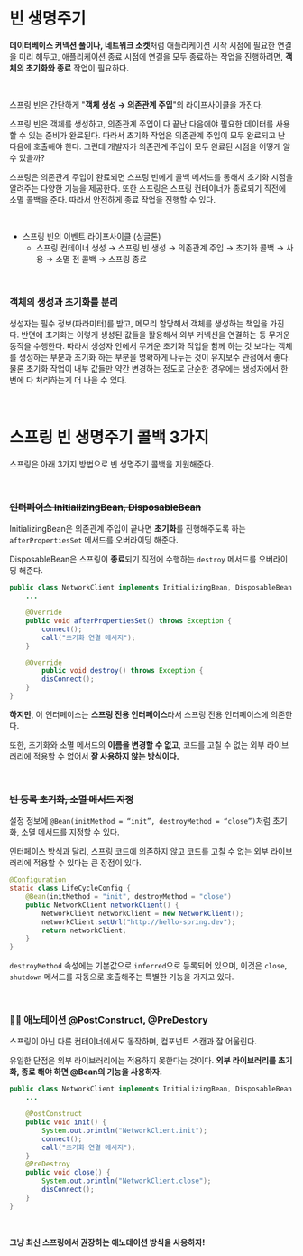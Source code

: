 # 빈 생명주기

**데이터베이스 커넥션 풀이나, 네트워크 소켓**처럼 애플리케이션 시작 시점에 필요한 연결을 미리 해두고, 애플리케이션 종료 시점에 연결을 모두 종료하는 작업을 진행하려면, **객체의 초기화와 종료** 작업이 필요하다.

&nbsp;

스프링 빈은 간단하게 "**객체 생성 → 의존관계 주입**"의 라이프사이클을 가진다.

스프링 빈은 객체를 생성하고, 의존관계 주입이 다 끝난 다음에야 필요한 데이터를 사용할 수 있는 준비가 완료된다. 따라서 초기화 작업은 의존관계 주입이 모두 완료되고 난 다음에 호출해야 한다. 그런데 개발자가 의존관계 주입이 모두 완료된 시점을 어떻게 알 수 있을까?

스프링은 의존관계 주입이 완료되면 스프링 빈에게 콜백 메서드를 통해서 초기화 시점을 알려주는 다양한 기능을 제공한다. 또한 스프링은 스프링 컨테이너가 종료되기 직전에 소멸 콜백을 준다. 따라서 안전하게 종료 작업을 진행할 수 있다.

&nbsp;

- 스프링 빈의 이벤트 라이프사이클 (싱글톤)
    - 스프링 컨테이너 생성 → 스프링 빈 생성 → 의존관계 주입 → 초기화 콜백 → 사용 → 소멸 전 콜백 → 스프링 종료

&nbsp;

### 객체의 생성과 초기화를 분리

생성자는 필수 정보(파라미터)를 받고, 메모리 할당해서 객체를 생성하는 책임을 가진다. 반면에 초기화는 이렇게 생성된 값들을 활용해서 외부 커넥션을 연결하는 등 무거운 동작을 수행한다. 따라서 생성자 안에서 무거운 초기화 작업을 함께 하는 것 보다는 객체를 생성하는 부분과 초기화 하는 부분을 명확하게 나누는 것이 유지보수 관점에서 좋다. 물론 초기화 작업이 내부 값들만 약간 변경하는 정도로 단순한 경우에는 생성자에서 한번에 다 처리하는게 더 나을 수 있다.

&nbsp;

# 스프링 빈 생명주기 콜백 3가지

스프링은 아래 3가지 방법으로 빈 생명주기 콜백을 지원해준다.

&nbsp;

### ~~인터페이스 InitializingBean, DisposableBean~~

InitializingBean은 의존관계 주입이 끝나면 **초기화**를 진행해주도록 하는 `afterPropertiesSet` 메서드를 오버라이딩 해준다.

DisposableBean은 스프링이 **종료**되기 직전에 수행하는 `destroy` 메서드를 오버라이딩 해준다.

```java
public class NetworkClient implements InitializingBean, DisposableBean {
	...

	@Override
	public void afterPropertiesSet() throws Exception {
		connect();
		call("초기화 연결 메시지");
	}

	@Override
		public void destroy() throws Exception {
		disConnect();
	}
}
```

**하지만**, 이 인터페이스는 **스프링 전용 인터페이스**라서 스프링 전용 인터페이스에 의존한다.

또한, 초기화와 소멸 메서드의 **이름을 변경할 수 없고**, 코드를 고칠 수 없는 외부 라이브러리에 적용할 수 없어서 **잘 사용하지 않는 방식이다.**

&nbsp;

### ~~빈 등록 초기화, 소멸 메서드 지정~~

설정 정보에 `@Bean(initMethod = “init”, destroyMethod = “close”)`처럼 초기화, 소멸 메서드를 지정할 수 있다.

인터페이스 방식과 달리, 스프링 코드에 의존하지 않고 코드를 고칠 수 없는 외부 라이브러리에 적용할 수 있다는 큰 장점이 있다.

```java
@Configuration
static class LifeCycleConfig {
	@Bean(initMethod = "init", destroyMethod = "close")
	public NetworkClient networkClient() {
		NetworkClient networkClient = new NetworkClient();
		networkClient.setUrl("http://hello-spring.dev");
		return networkClient;
	}
}
```

`destroyMethod` 속성에는 기본값으로 `inferred`으로 등록되어 있으며, 이것은 `close`, `shutdown` 메서드를 자동으로 호출해주는 특별한 기능을 가지고 있다.

&nbsp;

### 👍🏻 애노테이션 @PostConstruct, @PreDestory

스프링이 아닌 다른 컨테이너에서도 동작하며, 컴포넌트 스캔과 잘 어울린다.

유일한 단점은 외부 라이브러리에는 적용하지 못한다는 것이다. **외부 라이브러리를 초기화, 종료 해야 하면 @Bean의 기능을 사용하자.**

```java
public class NetworkClient implements InitializingBean, DisposableBean {
	...

	@PostConstruct
	public void init() {
		System.out.println("NetworkClient.init");
		connect();
		call("초기화 연결 메시지");
	}
	@PreDestroy
	public void close() {
		System.out.println("NetworkClient.close");
		disConnect();
	}
}
```

&nbsp;

**그냥 최신 스프링에서 권장하는 애노테이션 방식을 사용하자!**